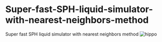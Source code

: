 # Super-fast-SPH-liquid-simulator-with-nearest-neighbors-method
Super fast SPH liquid simulator with nearest neighbors method
![hippo](res.gif)

